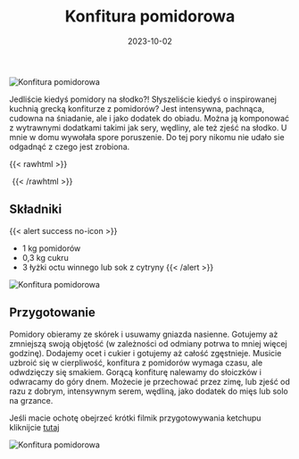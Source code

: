 ﻿---
title: "Konfitura pomidorowa"
date: 2023-10-02
categories:
- inne
tags:
- pomidory
- przetwory
thumbnailImagePosition: "top"
---
![Konfitura pomidorowa](/img/Konfitura-pomidorowa/Konfitura-pomidorowa-1.jpg)

Jedliście kiedyś pomidory na słodko?! Słyszeliście kiedyś o inspirowanej kuchnią grecką konfiturze z pomidorów? Jest intensywna, pachnąca, cudowna na śniadanie, ale i jako dodatek do obiadu. Można ją komponować z wytrawnymi dodatkami takimi jak sery, wędliny, ale też zjeść na słodko. U mnie w domu wywołała spore poruszenie. Do tej pory nikomu nie udało sie odgadnąć z czego jest zrobiona. 

<!--more-->

{{< rawhtml >}}
<div id="ceneoaffcontainer628397"></div><a id="ceneoaff-logo" title="Ceneo.pl" href="https://www.ceneo.pl/#pid=26977&crid=628397&cid=46110" rel="nofollow"><img style="border:0;width:1px;height:1px;" src="//image.ceneostatic.pl/data/custom_images/4917/custom_image.png" alt="Ceneo.pl" /></a><script type="text/javascript" charset="utf-8">	if (typeof CeneoAPOptions == "undefined" || CeneoAPOptions == null)	{	var CeneoAPOptions = new Array(); 	stamp = parseInt(new Date().getTime()/86400, 10);	var script = document.createElement("script");	script.setAttribute("type", "text/javascript");	script.setAttribute("src", "//partnerzyapi.ceneo.pl/External/ap.js?"+stamp);	script.setAttribute("charset", "utf-8");	var head = document.getElementsByTagName("head")[0];	head.appendChild(script);	}	CeneoAPOptions[CeneoAPOptions.length] =	{		ad_creation: 628397,		ad_channel: 46110,		ad_partner: 26977,		ad_type: 1,		ad_content: '566,3319,1773',		ad_format: 1,		ad_newpage: true,		ad_basket: false,		ad_container: 'ceneoaffcontainer628397',		ad_formatTypeId: 1,		ad_contextual: false, 		ad_recommended: false, 		ad_showRank: false 	};</script>
{{< /rawhtml >}}

## Składniki
{{< alert success no-icon >}}
- 1 kg pomidorów
- 0,3 kg cukru
- 3 łyżki octu winnego lub sok z cytryny
{{< /alert >}}

![Konfitura pomidorowa](/img/Konfitura-pomidorowa/Konfitura-pomidorowa-2.jpg)
## Przygotowanie

Pomidory obieramy ze skórek i usuwamy gniazda nasienne. Gotujemy aż zmniejszą swoją objętość (w zależności od odmiany potrwa to mniej więcej godzinę). Dodajemy ocet i cukier i gotujemy aż całość zgęstnieje. Musicie uzbroić się w cierpliwość, konfitura z pomidorów wymaga czasu, ale odwdzięczy się smakiem. Gorącą konfiturę nalewamy do słoiczków i odwracamy do góry dnem. Możecie je przechować przez zimę, lub zjeść od razu z dobrym, intensywnym serem, wędliną, jako dodatek do mięs lub solo na grzance.

Jeśli macie ochotę obejrzeć krótki filmik  przygotowywania ketchupu kliknijcie [tutaj](https://www.instagram.com/reel/CxAVHQ6oM6M/?utm_source=ig_web_copy_link&igshid=MzRlODBiNWFlZA==)

![Konfitura pomidorowa](/img/Konfitura-pomidorowa/Konfitura-pomidorowa-3.jpg)